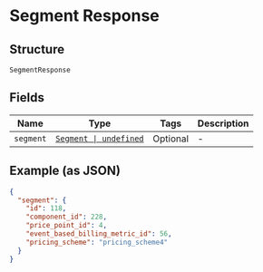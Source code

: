 
# Segment Response

## Structure

`SegmentResponse`

## Fields

| Name | Type | Tags | Description |
|  --- | --- | --- | --- |
| `segment` | [`Segment \| undefined`](../../doc/models/segment.md) | Optional | - |

## Example (as JSON)

```json
{
  "segment": {
    "id": 118,
    "component_id": 228,
    "price_point_id": 4,
    "event_based_billing_metric_id": 56,
    "pricing_scheme": "pricing_scheme4"
  }
}
```

